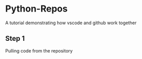# Python-Repos
A tutorial demonstrating how vscode and github work together

## Step 1
Pulling code from the repository